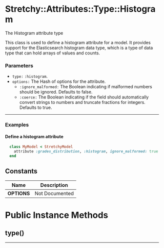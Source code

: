 # Stretchy::Attributes::Type::Histogram [](#class-Stretchy::Attributes::Type::Histogram) [](#top)
The Histogram attribute type

This class is used to define a histogram attribute for a model. It provides support for the Elasticsearch histogram data type, which is a type of data type that can hold arrays of values and counts.

### Parameters

- `type:` `:histogram`.
- `options:` The Hash of options for the attribute.
   - `:ignore_malformed:` The Boolean indicating if malformed numbers should be ignored. Defaults to false.
   - `:coerce:` The Boolean indicating if the field should automatically convert strings to numbers and truncate fractions for integers. Defaults to true.

---

### Examples

#### Define a histogram attribute

```ruby
  class MyModel < StretchyModel
    attribute :grades_distribution, :histogram, ignore_malformed: true
  end
```
    
## Constants
| Name | Description |
| ---- | ----------- |
| **OPTIONS[](#OPTIONS)** | Not Documented |

# Public Instance Methods

      
## type() [](#method-i-type)
         
  
        
---

